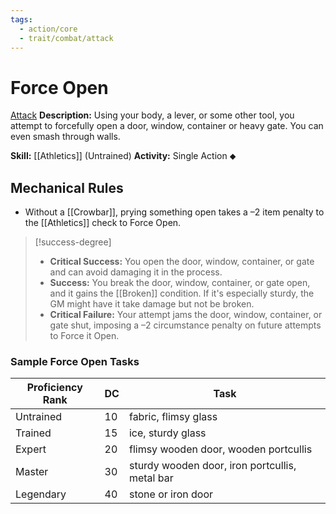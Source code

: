 ```yaml
---
tags:
  - action/core
  - trait/combat/attack
---
```

# Force Open [](#Actions "Single Action")

[Attack](Attack.md "Attack Combat Trait")
**Description:** Using your body, a lever, or some other tool, you attempt to forcefully open a door, window, container or heavy gate. You can even smash through walls.

**Skill:** [[Athletics]] (Untrained)
**Activity:** Single Action ⬥

## Mechanical Rules

- Without a [[Crowbar]], prying something open takes a –2 item penalty to the [[Athletics]] check to Force Open.

> [!success-degree]
>- **Critical Success:** You open the door, window, container, or gate and can avoid damaging it in the process. 
>- **Success:** You break the door, window, container, or gate open, and it gains the [[Broken]] condition. If it's especially sturdy, the GM might have it take damage but not be broken.
>- **Critical Failure:** Your attempt jams the door, window, container, or gate shut, imposing a –2 circumstance penalty on future attempts to Force it Open.

### Sample Force Open Tasks

| **Proficiency Rank** | **DC** | Task                                           |
| -------------------- | ------ | ---------------------------------------------- |
| Untrained            | 10     | fabric, flimsy glass                           |
| Trained              | 15     | ice, sturdy glass                              |
| Expert               | 20     | flimsy wooden door, wooden portcullis          |
| Master               | 30     | sturdy wooden door, iron portcullis, metal bar |
| Legendary            | 40     | stone or iron door                             |

